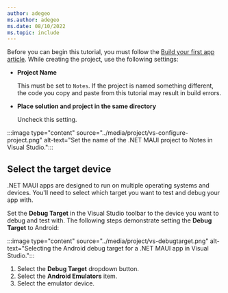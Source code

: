 ```yaml
---
author: adegeo
ms.author: adegeo
ms.date: 08/10/2022
ms.topic: include
---
```


Before you can begin this tutorial, you must follow the [Build your first app article](../../../get-started/first-app.md). While creating the project, use the following settings:

- **Project Name**

  This must be set to `Notes`. If the project is named something different, the code you copy and paste from this tutorial may result in build errors.

- **Place solution and project in the same directory**

  Uncheck this setting.

:::image type="content" source="../media/project/vs-configure-project.png" alt-text="Set the name of the .NET MAUI project to Notes in Visual Studio.":::

## Select the target device

.NET MAUI apps are designed to run on multiple operating systems and devices. You'll need to select which target you want to test and debug your app with.

Set the **Debug Target** in the Visual Studio toolbar to the device you want to debug and test with. The following steps demonstrate setting the **Debug Target** to Android:

:::image type="content" source="../media/project/vs-debugtarget.png" alt-text="Selecting the Android debug target for a .NET MAUI app in Visual Studio.":::

01. Select the **Debug Target** dropdown button.
01. Select the **Android Emulators** item.
01. Select the emulator device.
